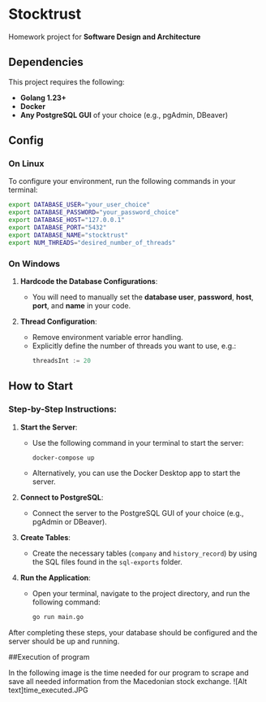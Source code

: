# Stocktrust
Homework project for **Software Design and Architecture**

## Dependencies

This project requires the following:

- **Golang 1.23+**
- **Docker**
- **Any PostgreSQL GUI** of your choice (e.g., pgAdmin, DBeaver)

## Config

### On Linux

To configure your environment, run the following commands in your terminal:

```bash
export DATABASE_USER="your_user_choice"
export DATABASE_PASSWORD="your_password_choice"
export DATABASE_HOST="127.0.0.1"
export DATABASE_PORT="5432"
export DATABASE_NAME="stocktrust"
export NUM_THREADS="desired_number_of_threads"
```

### On Windows

1. **Hardcode the Database Configurations**:
   - You will need to manually set the **database user**, **password**, **host**, **port**, and **name** in your code.

2. **Thread Configuration**:
   - Remove environment variable error handling.
   - Explicitly define the number of threads you want to use, e.g.:
     ```go
     threadsInt := 20
     ```

## How to Start

### Step-by-Step Instructions:

1. **Start the Server**:
   - Use the following command in your terminal to start the server:
     ```bash
     docker-compose up
     ```
   - Alternatively, you can use the Docker Desktop app to start the server.

2. **Connect to PostgreSQL**:
   - Connect the server to the PostgreSQL GUI of your choice (e.g., pgAdmin or DBeaver).

3. **Create Tables**:
   - Create the necessary tables (`company` and `history_record`) by using the SQL files found in the `sql-exports` folder.

4. **Run the Application**:
   - Open your terminal, navigate to the project directory, and run the following command:
     ```bash
     go run main.go
     ```

After completing these steps, your database should be configured and the server should be up and running.




##Execution of program

In the following image is the time needed for our program to scrape and save all needed information from the Macedonian stock exchange.
![Alt text]time_executed.JPG
